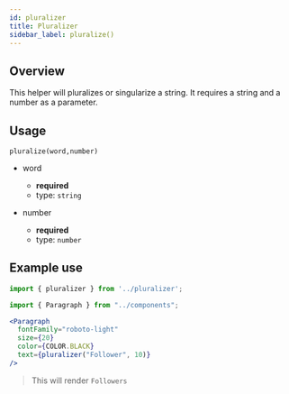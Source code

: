 ```yaml
---
id: pluralizer
title: Pluralizer
sidebar_label: pluralize()
---
```



## Overview

This helper will pluralizes or singularize a string. It requires a string and a number as a parameter. 

## Usage 

```
pluralize(word,number)
```

  - word
    - **required**
    - type: `string`

  - number
    - **required**
    - type: `number`

## Example use

```jsx
import { pluralizer } from '../pluralizer';

import { Paragraph } from "../components";

<Paragraph
  fontFamily="roboto-light"
  size={20}
  color={COLOR.BLACK}
  text={pluralizer("Follower", 10)}
/>

```


  > This will render `Followers`